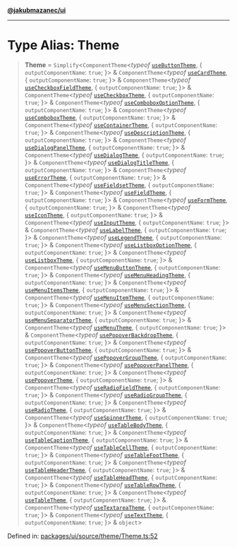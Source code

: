 [**@jakubmazanec/ui**](../README.md)

---

# Type Alias: Theme

> **Theme** = `Simplify`\<`ComponentTheme`\<_typeof_
> [`useButtonTheme`](../variables/useButtonTheme.md), \{ `outputComponentName`: `true`; \}\> &
> `ComponentTheme`\<_typeof_ [`useCardTheme`](../variables/useCardTheme.md), \{
> `outputComponentName`: `true`; \}\> & `ComponentTheme`\<_typeof_
> [`useCheckboxFieldTheme`](../variables/useCheckboxFieldTheme.md), \{ `outputComponentName`:
> `true`; \}\> & `ComponentTheme`\<_typeof_ [`useCheckboxTheme`](../variables/useCheckboxTheme.md),
> \{ `outputComponentName`: `true`; \}\> & `ComponentTheme`\<_typeof_
> [`useComboboxOptionTheme`](../variables/useComboboxOptionTheme.md), \{ `outputComponentName`:
> `true`; \}\> & `ComponentTheme`\<_typeof_ [`useComboboxTheme`](../variables/useComboboxTheme.md),
> \{ `outputComponentName`: `true`; \}\> & `ComponentTheme`\<_typeof_
> [`useContainerTheme`](../variables/useContainerTheme.md), \{ `outputComponentName`: `true`; \}\> &
> `ComponentTheme`\<_typeof_ [`useDescriptionTheme`](../variables/useDescriptionTheme.md), \{
> `outputComponentName`: `true`; \}\> & `ComponentTheme`\<_typeof_
> [`useDialogPanelTheme`](../variables/useDialogPanelTheme.md), \{ `outputComponentName`: `true`;
> \}\> & `ComponentTheme`\<_typeof_ [`useDialogTheme`](../variables/useDialogTheme.md), \{
> `outputComponentName`: `true`; \}\> & `ComponentTheme`\<_typeof_
> [`useDialogTitleTheme`](../variables/useDialogTitleTheme.md), \{ `outputComponentName`: `true`;
> \}\> & `ComponentTheme`\<_typeof_ [`useErrorTheme`](../variables/useErrorTheme.md), \{
> `outputComponentName`: `true`; \}\> & `ComponentTheme`\<_typeof_
> [`useFieldsetTheme`](../variables/useFieldsetTheme.md), \{ `outputComponentName`: `true`; \}\> &
> `ComponentTheme`\<_typeof_ [`useFieldTheme`](../variables/useFieldTheme.md), \{
> `outputComponentName`: `true`; \}\> & `ComponentTheme`\<_typeof_
> [`useFormTheme`](../variables/useFormTheme.md), \{ `outputComponentName`: `true`; \}\> &
> `ComponentTheme`\<_typeof_ [`useIconTheme`](../variables/useIconTheme.md), \{
> `outputComponentName`: `true`; \}\> & `ComponentTheme`\<_typeof_
> [`useInputTheme`](../variables/useInputTheme.md), \{ `outputComponentName`: `true`; \}\> &
> `ComponentTheme`\<_typeof_ [`useLabelTheme`](../variables/useLabelTheme.md), \{
> `outputComponentName`: `true`; \}\> & `ComponentTheme`\<_typeof_
> [`useLegendTheme`](../variables/useLegendTheme.md), \{ `outputComponentName`: `true`; \}\> &
> `ComponentTheme`\<_typeof_ [`useListboxOptionTheme`](../variables/useListboxOptionTheme.md), \{
> `outputComponentName`: `true`; \}\> & `ComponentTheme`\<_typeof_
> [`useListboxTheme`](../variables/useListboxTheme.md), \{ `outputComponentName`: `true`; \}\> &
> `ComponentTheme`\<_typeof_ [`useMenuButtonTheme`](../variables/useMenuButtonTheme.md), \{
> `outputComponentName`: `true`; \}\> & `ComponentTheme`\<_typeof_
> [`useMenuHeadingTheme`](../variables/useMenuHeadingTheme.md), \{ `outputComponentName`: `true`;
> \}\> & `ComponentTheme`\<_typeof_ [`useMenuItemsTheme`](../variables/useMenuItemsTheme.md), \{
> `outputComponentName`: `true`; \}\> & `ComponentTheme`\<_typeof_
> [`useMenuItemTheme`](../variables/useMenuItemTheme.md), \{ `outputComponentName`: `true`; \}\> &
> `ComponentTheme`\<_typeof_ [`useMenuSectionTheme`](../variables/useMenuSectionTheme.md), \{
> `outputComponentName`: `true`; \}\> & `ComponentTheme`\<_typeof_
> [`useMenuSeparatorTheme`](../variables/useMenuSeparatorTheme.md), \{ `outputComponentName`:
> `true`; \}\> & `ComponentTheme`\<_typeof_ [`useMenuTheme`](../variables/useMenuTheme.md), \{
> `outputComponentName`: `true`; \}\> & `ComponentTheme`\<_typeof_
> [`usePopoverBackdropTheme`](../variables/usePopoverBackdropTheme.md), \{ `outputComponentName`:
> `true`; \}\> & `ComponentTheme`\<_typeof_
> [`usePopoverButtonTheme`](../variables/usePopoverButtonTheme.md), \{ `outputComponentName`:
> `true`; \}\> & `ComponentTheme`\<_typeof_
> [`usePopoverGroupTheme`](../variables/usePopoverGroupTheme.md), \{ `outputComponentName`: `true`;
> \}\> & `ComponentTheme`\<_typeof_ [`usePopoverPanelTheme`](../variables/usePopoverPanelTheme.md),
> \{ `outputComponentName`: `true`; \}\> & `ComponentTheme`\<_typeof_
> [`usePopoverTheme`](../variables/usePopoverTheme.md), \{ `outputComponentName`: `true`; \}\> &
> `ComponentTheme`\<_typeof_ [`useRadioFieldTheme`](../variables/useRadioFieldTheme.md), \{
> `outputComponentName`: `true`; \}\> & `ComponentTheme`\<_typeof_
> [`useRadioGroupTheme`](../variables/useRadioGroupTheme.md), \{ `outputComponentName`: `true`; \}\>
> & `ComponentTheme`\<_typeof_ [`useRadioTheme`](../variables/useRadioTheme.md), \{
> `outputComponentName`: `true`; \}\> & `ComponentTheme`\<_typeof_
> [`useSpinnerTheme`](../variables/useSpinnerTheme.md), \{ `outputComponentName`: `true`; \}\> &
> `ComponentTheme`\<_typeof_ [`useTableBodyTheme`](../variables/useTableBodyTheme.md), \{
> `outputComponentName`: `true`; \}\> & `ComponentTheme`\<_typeof_
> [`useTableCaptionTheme`](../variables/useTableCaptionTheme.md), \{ `outputComponentName`: `true`;
> \}\> & `ComponentTheme`\<_typeof_ [`useTableCellTheme`](../variables/useTableCellTheme.md), \{
> `outputComponentName`: `true`; \}\> & `ComponentTheme`\<_typeof_
> [`useTableFootTheme`](../variables/useTableFootTheme.md), \{ `outputComponentName`: `true`; \}\> &
> `ComponentTheme`\<_typeof_ [`useTableHeaderTheme`](../variables/useTableHeaderTheme.md), \{
> `outputComponentName`: `true`; \}\> & `ComponentTheme`\<_typeof_
> [`useTableHeadTheme`](../variables/useTableHeadTheme.md), \{ `outputComponentName`: `true`; \}\> &
> `ComponentTheme`\<_typeof_ [`useTableRowTheme`](../variables/useTableRowTheme.md), \{
> `outputComponentName`: `true`; \}\> & `ComponentTheme`\<_typeof_
> [`useTableTheme`](../variables/useTableTheme.md), \{ `outputComponentName`: `true`; \}\> &
> `ComponentTheme`\<_typeof_ [`useTextareaTheme`](../variables/useTextareaTheme.md), \{
> `outputComponentName`: `true`; \}\> & `ComponentTheme`\<_typeof_
> [`useTextTheme`](../variables/useTextTheme.md), \{ `outputComponentName`: `true`; \}\> &
> `object`\>

Defined in:
[packages/ui/source/theme/Theme.ts:52](https://github.com/jakubmazanec/tools/blob/dccfe8e5cee218e88ff4db59e4bf460975897c58/packages/ui/source/theme/Theme.ts#L52)
